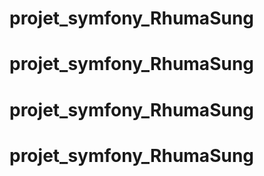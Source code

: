 # projet_symfony_RhumaSung
# projet_symfony_RhumaSung
# projet_symfony_RhumaSung
# projet_symfony_RhumaSung
